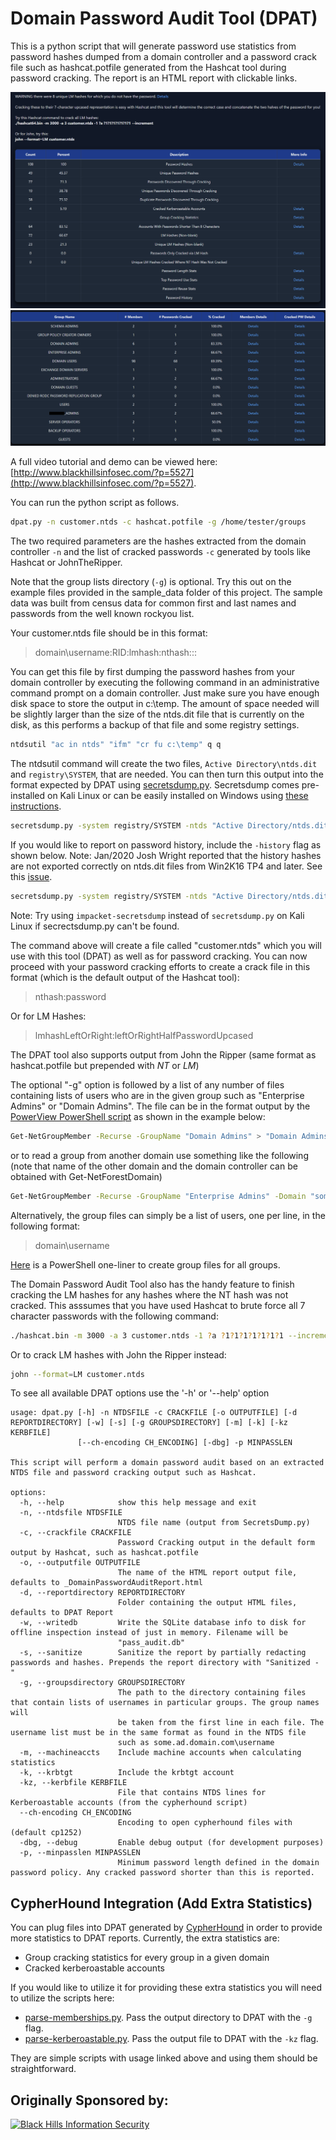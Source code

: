 # Domain Password Audit Tool (DPAT)

This is a python script that will generate password use statistics from password hashes dumped from a domain controller and a password crack file such as hashcat.potfile generated from the Hashcat tool during password cracking. The report is an HTML report with clickable links.


![alt text](img/dpat%20summary.png "DPAT Summary Table")
![alt text](img/group%20statistics.png "DPAT Group Table")

A full video tutorial and demo can be viewed here: [http://www.blackhillsinfosec.com/?p=5527](http://www.blackhillsinfosec.com/?p=5527).

You can run the python script as follows.

```sh
dpat.py -n customer.ntds -c hashcat.potfile -g /home/tester/groups
```

The two required parameters are the hashes extracted from the domain controller `-n` and the list of cracked passwords `-c` generated by tools like Hashcat or JohnTheRipper.

Note that the group lists directory (`-g`) is optional. Try this out on the example files provided in the sample_data folder of this project. The sample data was built from census data for common first and last names and passwords from the well known rockyou list.

Your customer.ntds file should be in this format:
> domain\username:RID:lmhash:nthash:::

You can get this file by first dumping the password hashes from your domain controller by executing the following command in an administrative command prompt on a domain controller. Just make sure you have enough disk space to store the output in c:\temp. The amount of space needed will be slightly larger than the size of the ntds.dit file that is currently on the disk, as this performs a backup of that file and some registry settings.

```sh
ntdsutil "ac in ntds" "ifm" "cr fu c:\temp" q q
```

The ntdsutil command will create the two files, `Active Directory\ntds.dit` and `registry\SYSTEM`, that are needed. You can then turn this output into the format expected by DPAT using [secretsdump.py](https://github.com/CoreSecurity/impacket/blob/master/examples/secretsdump.py). Secretsdump comes pre-installed on Kali Linux or can be easily installed on Windows using [these instructions](https://medium.com/@airman604/installing-impacket-on-windows-ded7ba8bec9a).


```sh
secretsdump.py -system registry/SYSTEM -ntds "Active Directory/ntds.dit" LOCAL -outputfile customer
```

If you would like to report on password history, include the `-history` flag as shown below. Note: Jan/2020 Josh Wright reported that the history hashes are not exported correctly on ntds.dit files from Win2K16 TP4 and later. See this [issue](https://github.com/SecureAuthCorp/impacket/issues/656).


```sh
secretsdump.py -system registry/SYSTEM -ntds "Active Directory/ntds.dit" LOCAL -outputfile customer -history
```

Note: Try using `impacket-secretsdump` instead of `secretsdump.py` on Kali Linux if secrectsdump.py can't be found.

The command above will create a file called "customer.ntds" which you will use with this tool (DPAT) as well as for password cracking. You can now proceed with your password cracking efforts to create a crack file in this format (which is the default output of the Hashcat tool):

>nthash:password

Or for LM Hashes:
>lmhashLeftOrRight:leftOrRightHalfPasswordUpcased

The DPAT tool also supports output from John the Ripper (same format as hashcat.potfile but prepended with $NT$ or $LM$)

The optional "-g" option is followed by a list of any number of files containing lists of users who are in the given group such as "Enterprise Admins" or "Domain Admins". The file can be in the format output by the [PowerView PowerShell script](https://github.com/PowerShellMafia/PowerSploit/tree/master/Recon) as shown in the example below:

```sh
Get-NetGroupMember -Recurse -GroupName "Domain Admins" > "Domain Admins.txt"
```

or to read a group from another domain use something like the following (note that name of the other domain and the domain controller can be obtained with Get-NetForestDomain)

```sh
Get-NetGroupMember -Recurse -GroupName "Enterprise Admins" -Domain "some.domain.com" -DomainController "DC01.some.domain.com" > "Enterprise Admins.txt"
```
Alternatively, the group files can simply be a list of users, one per line, in the following format:

>domain\username

[Here](https://gist.githubusercontent.com/joswr1ght/c557f8627832d54458c810e43be9c055/raw/b46e5e976196a20e7ecfe88da7d7a22c747d64e0/groupenumeration.ps1) is a PowerShell one-liner to create group files for all groups.

The Domain Password Audit Tool also has the handy feature to finish cracking the LM hashes for any hashes where the NT hash was not cracked. This asssumes that you have used Hashcat to brute force all 7 character passwords with the following command:

```sh
./hashcat.bin -m 3000 -a 3 customer.ntds -1 ?a ?1?1?1?1?1?1?1 --increment
```

Or to crack LM hashes with John the Ripper instead:

```sh
john --format=LM customer.ntds
```

To see all available DPAT options use the '-h' or '--help' option

```
usage: dpat.py [-h] -n NTDSFILE -c CRACKFILE [-o OUTPUTFILE] [-d REPORTDIRECTORY] [-w] [-s] [-g GROUPSDIRECTORY] [-m] [-k] [-kz KERBFILE]
               [--ch-encoding CH_ENCODING] [-dbg] -p MINPASSLEN

This script will perform a domain password audit based on an extracted NTDS file and password cracking output such as Hashcat.

options:
  -h, --help            show this help message and exit
  -n, --ntdsfile NTDSFILE
                        NTDS file name (output from SecretsDump.py)
  -c, --crackfile CRACKFILE
                        Password Cracking output in the default form output by Hashcat, such as hashcat.potfile
  -o, --outputfile OUTPUTFILE
                        The name of the HTML report output file, defaults to _DomainPasswordAuditReport.html
  -d, --reportdirectory REPORTDIRECTORY
                        Folder containing the output HTML files, defaults to DPAT Report
  -w, --writedb         Write the SQLite database info to disk for offline inspection instead of just in memory. Filename will be
                        "pass_audit.db"
  -s, --sanitize        Sanitize the report by partially redacting passwords and hashes. Prepends the report directory with "Sanitized - "
  -g, --groupsdirectory GROUPSDIRECTORY
                        The path to the directory containing files that contain lists of usernames in particular groups. The group names will
                        be taken from the first line in each file. The username list must be in the same format as found in the NTDS file
                        such as some.ad.domain.com\username
  -m, --machineaccts    Include machine accounts when calculating statistics
  -k, --krbtgt          Include the krbtgt account
  -kz, --kerbfile KERBFILE
                        File that contains NTDS lines for Kerberoastable accounts (from the cypherhound script)
  --ch-encoding CH_ENCODING
                        Encoding to open cypherhound files with (default cp1252)
  -dbg, --debug         Enable debug output (for development purposes)
  -p, --minpasslen MINPASSLEN
                        Minimum password length defined in the domain password policy. Any cracked password shorter than this is reported.
```

## CypherHound Integration (Add Extra Statistics)

You can plug files into DPAT generated by [CypherHound](https://github.com/fin3ss3g0d/cypherhound) in order to provide more statistics to DPAT reports. Currently, the extra statistics are:
- Group cracking statistics for every group in a given domain
- Cracked kerberoastable accounts

If you would like to utilize it for providing these extra statistics you will need to utilize the scripts here:
- [parse-memberships.py](https://github.com/fin3ss3g0d/cypherhound/tree/main#scriptsdpatparse-membershipspy). Pass the output directory to DPAT with the `-g` flag.
- [parse-kerberoastable.py](https://github.com/fin3ss3g0d/cypherhound/tree/main#scriptsdpatparse-kerberoastablepy). Pass the output file to DPAT with the `-kz` flag.

They are simple scripts with usage linked above and using them should be straightforward.

## Originally Sponsored by:

[![Black Hills Information Security](https://www.blackhillsinfosec.com/wp-content/uploads/2018/12/BHIS-logo-L-1024x1024-221x221.png)](http://www.blackhillsinfosec.com)
